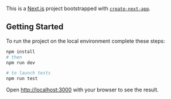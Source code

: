 This is a [Next.js](https://nextjs.org/) project bootstrapped with [`create-next-app`](https://github.com/vercel/next.js/tree/canary/packages/create-next-app).

## Getting Started

To run the project on the local environment complete these steps:

```bash
npm install
# then
npm run dev

# to launch tests
npm run test
```

Open [http://localhost:3000](http://localhost:3000) with your browser to see the result.
